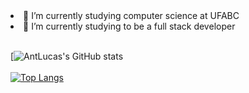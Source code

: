 
<li>🔭 I’m currently studying computer science at UFABC</li>
<li>🌱 I’m currently studying to be a full stack developer</li>
<br>

[![AntLucas's GitHub stats](https://github-readme-stats.vercel.app/api?username=AntLucas&theme=radical&show_icons=true)
<br>
<br>
[![Top Langs](https://github-readme-stats.vercel.app/api/top-langs/?username=AntLucas&theme=radical&show_icons=true)](https://github.com/AntLucas/github-readme-stats)


<!--
**AntLucas/AntLucas** is a ✨ _special_ ✨ repository because its `README.md` (this file) appears on your GitHub profile.

Here are some ideas to get you started:

- 🔭 I’m currently working on ...
- 🌱 I’m currently learning ...
- 👯 I’m looking to collaborate on ...
- 🤔 I’m looking for help with ...
- 💬 Ask me about ...
- 📫 How to reach me: ...
- 😄 Pronouns: ...
- ⚡ Fun fact: ...
-->
